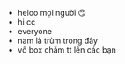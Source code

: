 - heloo mọi người 😏
- hi cc
- everyone
- nam là trùm trong đây
- vô box chăm tt lên các bạn 

<!---
Adalwoft/Adalwoft is a ✨ special ✨ repository because its `README.md` (this file) appears on your GitHub profile.
You can click the Preview link to take a look at your changes.
--->
